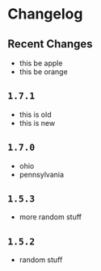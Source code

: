# Changelog

## Recent Changes

- this be apple
- this be orange

## `1.7.1`

- this is old
- this is new

## `1.7.0`

- ohio
- pennsylvania

## `1.5.3`

- more random stuff

## `1.5.2`

- random stuff
